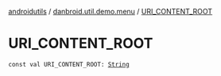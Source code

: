 [androidutils](../index.md) / [danbroid.util.demo.menu](index.md) / [URI_CONTENT_ROOT](./-u-r-i_-c-o-n-t-e-n-t_-r-o-o-t.md)

# URI_CONTENT_ROOT

`const val URI_CONTENT_ROOT: `[`String`](https://kotlinlang.org/api/latest/jvm/stdlib/kotlin/-string/index.html)